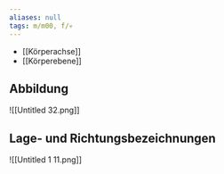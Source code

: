 ```yaml
---
aliases: null
tags: m/m00, f/💀
---
```

- [[Körperachse]]
- [[Körperebene]]

## Abbildung
![[Untitled 32.png]]

## Lage- und Richtungsbezeichnungen

![[Untitled 1 11.png]]
